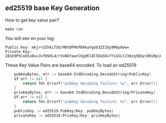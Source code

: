 ## ed25519 base Key Generation

How to get key value pair?

```
make run 
```

You will see on your log:

```
Public Key: mkjr+2Ihki7Sd/M6t0FMnPB4kaYgob3ZIIUy9MUyAUw=
Private Key: 28sE9P5CxDSxDuvJvfHSHL4/rVxNkYaw+C6gdKl8CSOaSOv7YiGSLtJ38zq3QUyc8HiRpiChvdkghTL0xTIBTA==
```

These Key Value Pairs are base64 encoded.
To load an ed25519
```go
    pubKeyBytes, err := base64.StdEncoding.DecodeString(PublicKey)
    if err != nil {
        return fmt.Errorf("pubKey decoding failure: %s", err.Error())
    }
    privKeyBytes, err := base64.StdEncoding.DecodeString(PrivateKey)
    if err != nil {
        return fmt.Errorf("pubKey decoding failure: %s", err.Error())
    }
    publicKey := ed25519.PubKey{Key: pubKeyBytes}
    privateKey := ed25519.PrivKey{Key: privKeyBytes}
```